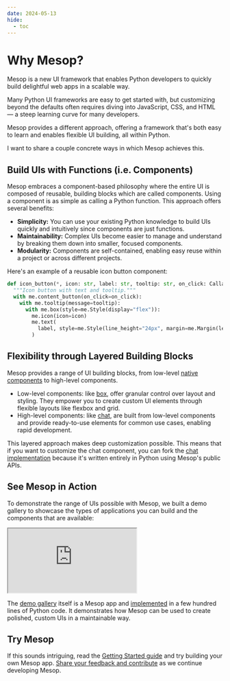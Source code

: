 ```yaml
---
date: 2024-05-13
hide:
  - toc
---
```


# Why Mesop?

Mesop is a new UI framework that enables Python developers to quickly build delightful web apps in a scalable way.

Many Python UI frameworks are easy to get started with, but customizing beyond the defaults often requires diving into JavaScript, CSS, and HTML — a steep learning curve for many developers.

Mesop provides a different approach, offering a framework that's both easy to learn and enables flexible UI building, all within Python.

I want to share a couple concrete ways in which Mesop achieves this.

## Build UIs with Functions (i.e. Components)

Mesop embraces a component-based philosophy where the entire UI is composed of reusable, building blocks which are called components. Using a component is as simple as calling a Python function. This approach offers several benefits:

- **Simplicity:** You can use your existing Python knowledge to build UIs quickly and intuitively since components are just functions.
- **Maintainability:** Complex UIs become easier to manage and understand by breaking them down into smaller, focused components.
- **Modularity:** Components are self-contained, enabling easy reuse within a project or across different projects.

Here's an example of a reusable icon button component:

```python
def icon_button(*, icon: str, label: str, tooltip: str, on_click: Callable):
  """Icon button with text and tooltip."""
  with me.content_button(on_click=on_click):
    with me.tooltip(message=tooltip):
      with me.box(style=me.Style(display="flex")):
        me.icon(icon=icon)
        me.text(
          label, style=me.Style(line_height="24px", margin=me.Margin(left=5))
        )

```

## Flexibility through Layered Building Blocks

Mesop provides a range of UI building blocks, from low-level [native components](https://google.github.io/mesop/components/#native-components) to high-level components.

- Low-level components: like [box](../../components/box.md), offer granular control over layout and styling. They empower you to create custom UI elements through flexible layouts like flexbox and grid.
- High-level components: like [chat](../../components/chat.md), are built from low-level components and provide ready-to-use elements for common use cases, enabling rapid development.

This layered approach makes deep customization possible. This means that if you want to customize the chat component, you can fork the [chat implementation](https://github.com/google/mesop/blob/main/mesop/labs/chat.py) because it's written entirely in Python using Mesop's public APIs.

## See Mesop in Action

To demonstrate the range of UIs possible with Mesop, we built a demo gallery to showcase the types of applications you can build and the components that are available:

<iframe class="immersive-demo" src="https://google.github.io/mesop/demo/"></iframe>

 The [demo gallery](https://mesop-y677hytkra-uc.a.run.app/) itself is a Mesop app and [implemented](https://github.com/google/mesop/blob/d0b3e286d0dd9de49eb1d5e3bbc1ab84e96a6d08/demo/main.py) in a few hundred lines of Python code. It demonstrates how Mesop can be used to create polished, custom UIs in a maintainable way.

## Try Mesop

If this sounds intriguing, read the [Getting Started guide](../../getting-started/installing.md) and try building your own Mesop app. [Share your feedback and contribute](https://github.com/google/mesop/issues) as we continue developing Mesop.
